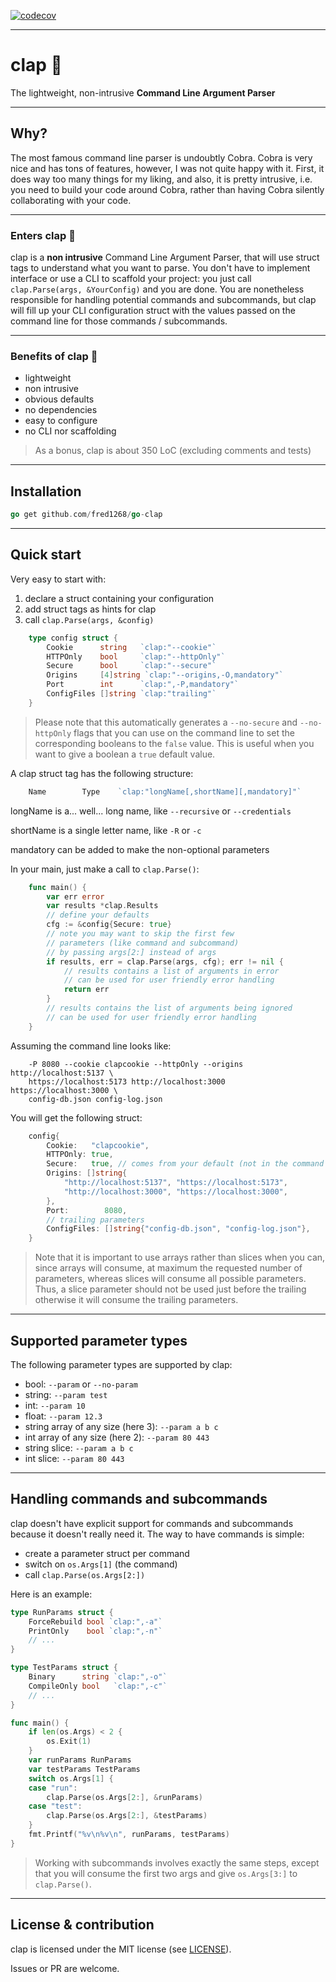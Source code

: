 [![codecov](https://codecov.io/github/fred1268/go-clap/graph/badge.svg?token=Z4KUF67S8W)](https://codecov.io/github/fred1268/go-clap)

---

# clap :clap:

The lightweight, non-intrusive **Command Line Argument Parser**

---

## Why?

The most famous command line parser is undoubtly Cobra. Cobra is very nice and has tons of features,
however, I was not quite happy with it. First, it does way too many things for my liking, and also,
it is pretty intrusive, i.e. you need to build your code around Cobra, rather than having Cobra
silently collaborating with your code.

---

### Enters clap :clap:

clap is a **non intrusive** Command Line Argument Parser, that will use struct tags to understand
what you want to parse. You don't have to implement interface or use a CLI to scaffold your project:
you just call `clap.Parse(args, &YourConfig)` and you are done. You are nonetheless responsible for
handling potential commands and subcommands, but clap will fill up your CLI configuration struct
with the values passed on the command line for those commands / subcommands.

---

### Benefits of clap :clap:

- lightweight
- non intrusive
- obvious defaults
- no dependencies
- easy to configure
- no CLI nor scaffolding

> As a bonus, clap is about 350 LoC (excluding comments and tests)

---

## Installation

```go
go get github.com/fred1268/go-clap
```

---

## Quick start

Very easy to start with:

1. declare a struct containing your configuration
2. add struct tags as hints for clap
3. call `clap.Parse(args, &config)`

```go
    type config struct {
    	Cookie      string   `clap:"--cookie"`
    	HTTPOnly    bool     `clap:"--httpOnly"`
    	Secure      bool     `clap:"--secure"`
    	Origins     [4]string `clap:"--origins,-O,mandatory"`
    	Port        int      `clap:",-P,mandatory"`
    	ConfigFiles []string `clap:"trailing"`
    }
```

> Please note that this automatically generates a `--no-secure` and `--no-httpOnly`
> flags that you can use on the command line to set the corresponding booleans
> to the `false` value. This is useful when you want to give a boolean a `true`
> default value.

A clap struct tag has the following structure:

```go
    Name        Type    `clap:"longName[,shortName][,mandatory]"`
```

longName is a... well... long name, like `--recursive` or `--credentials`

shortName is a single letter name, like `-R` or `-c`

mandatory can be added to make the non-optional parameters

In your main, just make a call to `clap.Parse()`:

```go
    func main() {
        var err error
        var results *clap.Results
        // define your defaults
    	cfg := &config{Secure: true}
        // note you may want to skip the first few
        // parameters (like command and subcommand)
        // by passing args[2:] instead of args
        if results, err = clap.Parse(args, cfg); err != nil {
            // results contains a list of arguments in error
            // can be used for user friendly error handling
            return err
        }
        // results contains the list of arguments being ignored
        // can be used for user friendly error handling
    }
```

Assuming the command line looks like:

```shell
    -P 8080 --cookie clapcookie --httpOnly --origins http://localhost:5137 \
    https://localhost:5173 http://localhost:3000 https://localhost:3000 \
    config-db.json config-log.json
```

You will get the following struct:

```go
    config{
    	Cookie:   "clapcookie",
    	HTTPOnly: true,
    	Secure:   true, // comes from your default (not in the command line)
    	Origins: []string{
    		"http://localhost:5137", "https://localhost:5173",
    		"http://localhost:3000", "https://localhost:3000",
    	},
    	Port:        8080,
    	// trailing parameters
    	ConfigFiles: []string{"config-db.json", "config-log.json"},
    }
```

> Note that it is important to use arrays rather than slices when you can,
> since arrays will consume, at maximum the requested number of
> parameters, whereas slices will consume all possible parameters.
> Thus, a slice parameter should not be used just before the trailing
> otherwise it will consume the trailing parameters.

---

## Supported parameter types

The following parameter types are supported by clap:

- bool: `--param` or `--no-param`
- string: `--param test`
- int: `--param 10`
- float: `--param 12.3`
- string array of any size (here 3): `--param a b c`
- int array of any size (here 2): `--param 80 443`
- string slice: `--param a b c`
- int slice: `--param 80 443`

---

## Handling commands and subcommands

clap doesn't have explicit support for commands and subcommands because
it doesn't really need it. The way to have commands is simple:

- create a parameter struct per command
- switch on `os.Args[1]` (the command)
- call `clap.Parse(os.Args[2:])`

Here is an example:

```go
type RunParams struct {
	ForceRebuild bool `clap:",-a"`
	PrintOnly    bool `clap:",-n"`
    // ...
}

type TestParams struct {
	Binary      string `clap:",-o"`
	CompileOnly bool   `clap:",-c"`
    // ...
}

func main() {
	if len(os.Args) < 2 {
		os.Exit(1)
	}
	var runParams RunParams
	var testParams TestParams
	switch os.Args[1] {
	case "run":
		clap.Parse(os.Args[2:], &runParams)
	case "test":
		clap.Parse(os.Args[2:], &testParams)
	}
	fmt.Printf("%v\n%v\n", runParams, testParams)
}
```

> Working with subcommands involves exactly the same steps, except
> that you will consume the first two args and give `os.Args[3:]`
> to `clap.Parse()`.

---

## License & contribution

clap is licensed under the MIT license (see [LICENSE](LICENSE)).

Issues or PR are welcome.
